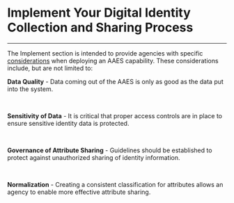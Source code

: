 # Implement Your Digital Identity Collection and Sharing Process
---------------------

The Implement section is intended to provide agencies with specific [considerations](../aaes-implement) when deploying an AAES capability. These considerations include, but are not limited to:

**Data Quality** - Data coming out of the AAES is only as good as the data put into the system.

<br>

**Sensitivity of Data** - It is critical that proper access controls are in place to ensure sensitive identity data is protected.

<br>

**Governance of Attribute Sharing** - Guidelines should be established to protect against unauthorized sharing of identity information.

<br>

**Normalization**  - Creating a consistent classification for attributes allows an agency to enable more effective attribute sharing.



